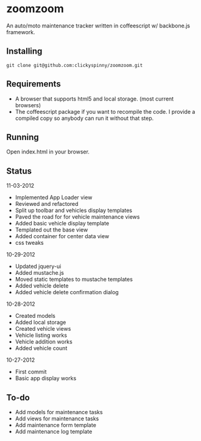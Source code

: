 zoomzoom
========

An auto/moto maintenance tracker written in coffeescript w/ backbone.js framework.

## Installing
    git clone git@github.com:clickyspinny/zoomzoom.git

## Requirements
* A browser that supports html5 and local storage.  (most current browsers)
* The coffeescript package if you want to recompile the code.  I provide a compiled copy so anybody can run it without that step.

## Running
Open index.html in your browser.

## Status
11-03-2012
* Implemented App Loader view
* Reviewed and refactored
* Split up toolbar and vehicles display templates
* Paved the road for for vehicle maintenance views
* Added basic vehicle display template
* Templated out the base view
* Added container for center data view
* css tweaks

10-29-2012
* Updated jquery-ui
* Added mustache.js
* Moved static templates to mustache templates
* Added vehicle delete
* Added vehicle delete confirmation dialog

10-28-2012
* Created models
* Added local storage
* Created vehicle views
* Vehicle listing works
* Vehicle addition works
* Added vehicle count

10-27-2012
* First commit
* Basic app display works

## To-do
* Add models for maintenance tasks
* Add views for maintenance tasks
* Add maintenance form template
* Add maintenance log template
